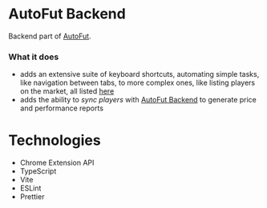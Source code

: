 # AutoFut Backend
Backend part of [AutoFut](https://github.com/matkoson/autofut-backend).

### What it does
- adds an extensive suite of keyboard shortcuts, automating simple tasks, like navigation between tabs, to more complex ones, like listing players on the market, all listed [here](https://github.com/matkoson/autofut-extension/blob/master/src/app/keyMap.ts)
- adds the ability to *sync players* with [AutoFut Backend](https://github.com/matkoson/autofut-backend) to generate price and performance reports

# Technologies

- Chrome Extension API
- TypeScript
- Vite
- ESLint
- Prettier
